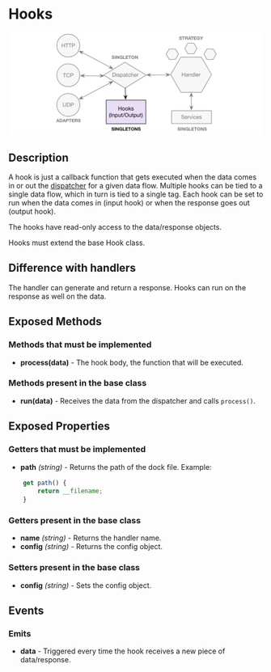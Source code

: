 # Hooks

![Hooks](https://raw.githubusercontent.com/gcba-iris/iris-tech-docs/master/images/architecture/hooks.png)


## Description

A hook is just a callback function that gets executed when the data comes in or out the [dispatcher](dispatcher.md) for a given data flow. Multiple hooks can be tied to a single data flow, which in turn is tied to a single tag. Each hook can be set to run when the data comes in (input hook) or when the response goes out (output hook).

The hooks have read-only access to the data/response objects.

Hooks must extend the base Hook class.


## Difference with handlers

The handler can generate and return a response. Hooks can run on the response as well on the data.


## Exposed Methods

### Methods that must be implemented

- **process(data)** - The hook body, the function that will be executed.

### Methods present in the base class

- **run(data)** - Receives the data from the dispatcher and calls `process()`.


## Exposed Properties

### Getters that must be implemented

- **path** *(string)* - Returns the path of the dock file.
Example:
```javascript
    get path() {
        return __filename;
    }
```

### Getters present in the base class

- **name** *(string)* - Returns the handler name.
- **config** *(string)* - Returns the config object.

### Setters present in the base class

- **config** *(string)* - Sets the config object.


## Events

### Emits

- **data** - Triggered every time the hook receives a new piece of data/response.